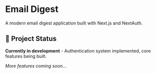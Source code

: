 # Email Digest

A modern email digest application built with Next.js and NextAuth.

## 🚧 Project Status

**Currently in development** - Authentication system implemented, core features being built.

*More features coming soon...*